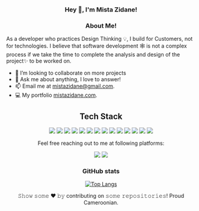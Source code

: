   
<h3 align="center"> Hey 👋, I'm Mista Zidane!</h3>

<h3 align="center">About Me!</h3>
<p align="center">


As a developer who practices Design Thinking 💡, I build for Customers, not for technologies. I believe that software development 🕸️ is not a complex process if we take the time to complete the analysis and design of the project✨ to be worked on.
</p>

-  🤝 I’m looking to collaborate on more  projects
- 💬 Ask me about anything, I love to answer!
- 📫 Email me at [mistazidane@gmail.com](mailto:mistazidane@gmail.com).
- 💻 My portfolio [mistazidane.com](https://mistazidane.com).

<h2 align="center">Tech Stack</h2> 
<p align="center">
<img src="https://img.shields.io/badge/-JavaScript-black?style=flat-square&logo=javascript"/>

<img src="https://img.shields.io/badge/-HTML5-E34F26?style=flat-square&logo=html5&logoColor=white"/>
<img src="https://img.shields.io/badge/-CSS3-1572B6?style=flat-square&logo=css3"/>
<img src="https://img.shields.io/badge/-solidity-563D7C?style=flat-square&logo=solidity"/>
<img src="https://img.shields.io/badge/-Heroku-430098?style=flat-square&logo=heroku"/>
<img src="https://img.shields.io/badge/-Typescript-black?style=flat-square&logo=Typescript"/>
<img src="https://img.shields.io/badge/-angular-red?style=flat-square&logo=angular"/>
<img src="https://img.shields.io/badge/-Nodejs-black?style=flat-square&logo=Node.js"/>
<img src="https://img.shields.io/badge/-React-black?style=flat-square&logo=react"/>
<img src="https://img.shields.io/badge/-MongoDB-black?style=flat-square&logo=mongodb"/>
<img src="https://img.shields.io/badge/-MySQL-black?style=flat-square&logo=mysql"/>
<img src="https://img.shields.io/badge/-Git-black?style=flat-square&logo=git"/>
<img src="https://img.shields.io/badge/-flutter-teal?style=flat-square&logo=flutter"/>
<img src="https://img.shields.io/badge/-PHP-black?style=flat-square&logo=php"/>
</p>
<p align="center">Feel free reaching out to me at following platforms:</p>
<p align="center">
  <a href="https://www.linkedin.com/in/mistazidane/"><img src="https://img.shields.io/badge/LinkedIn-0077B5?style=for-the-badge&logo=linkedin&logoColor=white"></a> 
  <a href="https://twitter.com/mistazidane"><img src="https://img.shields.io/badge/twitter-E4405F?style=for-the-badge&logo=twitter&logoColor=white"></a> 
</p>
<div align="center">

</p>



### GitHub stats

<!--
[![Mistazidane's GitHub stats](https://github-readme-stats.vercel.app/api?username=mistazidane&show_icons=true)](https://github.com/mistazidane/github-readme-stats)
-->


[![Top Langs](https://github-readme-stats.vercel.app/api/top-langs/?username=mistazidane&layout=compact)](https://github.com/mistazidane/github-readme-stats)



<p align="center"> 𝚂𝚑𝚘𝚠 𝚜𝚘𝚖𝚎  ❤️  𝚋𝚢 contributing on 𝚜𝚘𝚖𝚎  𝚛𝚎𝚙𝚘𝚜𝚒𝚝𝚘𝚛𝚒𝚎𝚜! Proud Cameroonian. </p>


<!--
**MistaZidane/MistaZidane** is a ✨ _special_ ✨ repository because its `README.md` (this file) appears on your GitHub profile.

Here are some ideas to get you started:

- 🔭 I’m currently working  on many...
- 🌱 I’m currently learning ...
- 👯 I’m looking to collaborate on ...
- 🤔 I’m looking for help with ...
- 💬 Ask me about ... 
- 📫 How to reach me: ...
- 😄 Pronouns: ...
- ⚡ Fun fact: ...
-->
